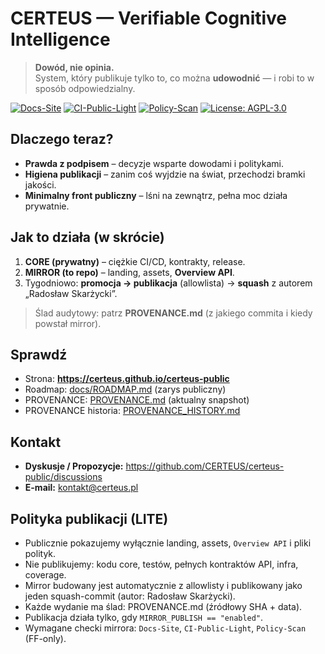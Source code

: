 # CERTEUS — Verifiable Cognitive Intelligence

> **Dowód, nie opinia.**  
> System, który publikuje tylko to, co można **udowodnić** — i robi to w sposób odpowiedzialny.

[![Docs-Site](https://github.com/CERTEUS/certeus-public/actions/workflows/docs-site.yml/badge.svg?branch=main)](https://github.com/CERTEUS/certeus-public/actions/workflows/docs-site.yml)
[![CI-Public-Light](https://github.com/CERTEUS/certeus-public/actions/workflows/ci_public_light.yml/badge.svg?branch=main)](https://github.com/CERTEUS/certeus-public/actions/workflows/ci_public_light.yml)
[![Policy-Scan](https://github.com/CERTEUS/certeus-public/actions/workflows/policy-scan.yml/badge.svg?branch=main)](https://github.com/CERTEUS/certeus-public/actions/workflows/policy-scan.yml)
[![License: AGPL-3.0](https://img.shields.io/badge/License-AGPL--3.0-blue.svg)](LICENSE)

## Dlaczego teraz?
- **Prawda z podpisem** – decyzje wsparte dowodami i politykami.  
- **Higiena publikacji** – zanim coś wyjdzie na świat, przechodzi bramki jakości.  
- **Minimalny front publiczny** – lśni na zewnątrz, pełna moc działa prywatnie.

## Jak to działa (w skrócie)
1. **CORE (prywatny)** – ciężkie CI/CD, kontrakty, release.  
2. **MIRROR (to repo)** – landing, assets, **Overview API**.  
3. Tygodniowo: **promocja → publikacja** (allowlista) → **squash** z autorem „Radosław Skarżycki”.

> Ślad audytowy: patrz **PROVENANCE.md** (z jakiego commita i kiedy powstał mirror).

## Sprawdź
- Strona: **https://certeus.github.io/certeus-public**  
- Roadmap: [docs/ROADMAP.md](docs/ROADMAP.md) (zarys publiczny)
- PROVENANCE: [PROVENANCE.md](PROVENANCE.md) (aktualny snapshot)  
- PROVENANCE historia: [PROVENANCE_HISTORY.md](PROVENANCE_HISTORY.md)

## Kontakt
- **Dyskusje / Propozycje:** https://github.com/CERTEUS/certeus-public/discussions
- **E-mail:** kontakt@certeus.pl

## Polityka publikacji (LITE)
- Publicznie pokazujemy wyłącznie landing, assets, `Overview API` i pliki polityk.
- Nie publikujemy: kodu core, testów, pełnych kontraktów API, infra, coverage.
- Mirror budowany jest automatycznie z allowlisty i publikowany jako jeden squash-commit (autor: Radosław Skarżycki).
- Każde wydanie ma ślad: PROVENANCE.md (źródłowy SHA + data).
- Publikacja działa tylko, gdy `MIRROR_PUBLISH == "enabled"`.
- Wymagane checki mirrora: `Docs-Site`, `CI-Public-Light`, `Policy-Scan` (FF-only).
